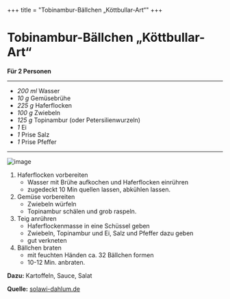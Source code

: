 +++
title = "Tobinambur-Bällchen „Köttbullar-Art“"
+++
# Tobinambur-Bällchen „Köttbullar-Art“

**Für 2 Personen**

---

- *200 ml* Wasser
- *10 g* Gemüsebrühe
- *225 g* Haferflocken
- *100 g* Zwiebeln
- *125 g* Topinambur (oder Petersilienwurzeln)
- *1* Ei
- *1* Prise Salz 
- *1* Prise Pfeffer

---
![image](https://www.solawi-dahlum.de/wp-content/uploads/2018/11/Topinambur-Baellchen.jpg)

1. Haferflocken vorbereiten
   * Wasser mit Brühe aufkochen und Haferflocken einrühren
   * zugedeckt 10 Min quellen lassen, abkühlen lassen.
2. Gemüse vorbereiten 
   * Zwiebeln würfeln
   * Topinambur schälen und grob raspeln.
3. Teig anrühren
   * Haferflockenmasse in eine Schüssel geben
   * Zwiebeln, Topinambur und Ei, Salz und Pfeffer dazu geben
   * gut verkneten
4. Bällchen braten
   * mit feuchten Händen ca. 32 Bällchen formen 
   * 10-12 Min. anbraten.


**Dazu:** Kartoffeln, Sauce, Salat

**Quelle:** [solawi-dahlum.de](https://www.solawi-dahlum.de/tobinambur-baellchen-koettbullar-art/)
